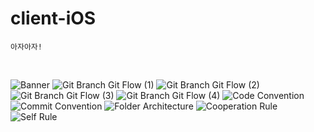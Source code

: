 # client-iOS
`아자아자!`

<br />

![Banner](https://user-images.githubusercontent.com/61109660/141601921-14561af1-56e5-4af7-9d3e-9dd2266602b1.png)
![Git Branch   Git Flow (1)](https://user-images.githubusercontent.com/61109660/141601906-db246d11-2c5a-4172-b7a3-b21f717b05fd.png)
![Git Branch   Git Flow (2)](https://user-images.githubusercontent.com/61109660/141601910-86113a82-20ce-43f5-bbe1-3690da8816c5.png)
![Git Branch   Git Flow (3)](https://user-images.githubusercontent.com/61109660/141601911-64b05dce-f969-4a08-bb1e-165df4fef0ab.png)
![Git Branch   Git Flow (4)](https://user-images.githubusercontent.com/61109660/141601912-056f95fe-c5db-458d-9a1a-f7f12da04d6f.png)
![Code Convention](https://user-images.githubusercontent.com/61109660/141601935-ea0c9d55-f71d-44f0-8acf-4ed2b5910117.png)
![Commit Convention](https://user-images.githubusercontent.com/61109660/141601937-ef5a9f6b-9fe8-4931-bff7-acb1e2dbec64.png)
![Folder Architecture](https://user-images.githubusercontent.com/61109660/141601941-834bb048-f872-46ab-a028-864ce942cfba.png)
![Cooperation Rule](https://user-images.githubusercontent.com/61109660/141601944-4118fe28-5d8d-40ca-8071-c1cea8de48ae.png)
![Self Rule](https://user-images.githubusercontent.com/61109660/141601954-55a5cc42-61da-455e-84a7-3cfeb7510737.png)
